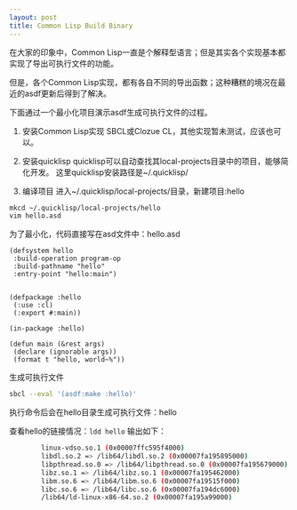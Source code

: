```yaml
---
layout: post
title: Common Lisp Build Binary
---
```

在大家的印象中，Common Lisp一直是个解释型语言；但是其实各个实现基本都实现了导出可执行文件的功能。

但是，各个Common Lisp实现，都有各自不同的导出函数；这种糟糕的境况在最近的asdf更新后得到了解决。

下面通过一个最小化项目演示asdf生成可执行文件的过程。

1. 安装Common Lisp实现
SBCL或Clozue CL，其他实现暂未测试，应该也可以。

2. 安装quicklisp
quicklisp可以自动查找其local-projects目录中的项目，能够简化开发。
这里quicklisp安装路径是~/.quicklisp/

3. 编译项目
进入~/.quicklisp/local-projects/目录，新建项目:hello
```bash
mkcd ~/.quicklisp/local-projects/hello
vim hello.asd
```

为了最小化，代码直接写在asd文件中：hello.asd
```common-lisp
(defsystem hello
 :build-operation program-op
 :build-pathname "hello"
 :entry-point "hello:main")


(defpackage :hello
 (:use :cl)
 (:export #:main))

(in-package :hello)

(defun main (&rest args)
 (declare (ignorable args))
 (format t "hello, world~%"))
```

生成可执行文件
```bash
sbcl --eval '(asdf:make :hello)'
```

执行命令后会在hello目录生成可执行文件：hello

查看hello的链接情况：`ldd hello`
输出如下：
```bash
        linux-vdso.so.1 (0x00007ffc595f4000)
        libdl.so.2 => /lib64/libdl.so.2 (0x00007fa195895000)
        libpthread.so.0 => /lib64/libpthread.so.0 (0x00007fa195679000)
        libz.so.1 => /lib64/libz.so.1 (0x00007fa195462000)
        libm.so.6 => /lib64/libm.so.6 (0x00007fa19515f000)
        libc.so.6 => /lib64/libc.so.6 (0x00007fa194dc6000)
        /lib64/ld-linux-x86-64.so.2 (0x00007fa195a99000)
```



